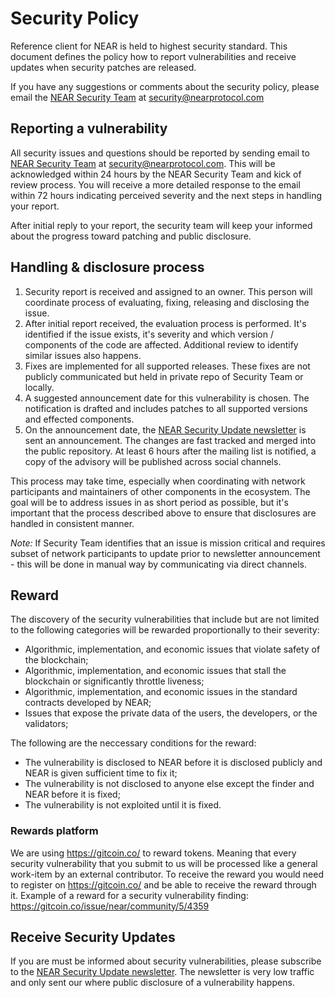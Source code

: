 # Security Policy

Reference client for NEAR is held to highest security standard.
This document defines the policy how to report vulnerabilities and receive updates when security patches are released.

If you have any suggestions or comments about the security policy, please email the [NEAR Security Team](mailto:security@nearprotocol.com) at security@nearprotocol.com

## Reporting a vulnerability

All security issues and questions should be reported by sending email to [NEAR Security Team](mailto:security@nearprotocol.com) at security@nearprotocol.com.
This will be acknowledged within 24 hours by the NEAR Security Team and kick of review process.
You will receive a more detailed response to the email within 72 hours indicating perceived severity and the next steps in handling your report.

After initial reply to your report, the security team will keep your informed about the progress toward patching and public disclosure.

## Handling & disclosure process

1. Security report is received and assigned to an owner. This person will coordinate process of evaluating, fixing, releasing and disclosing the issue.
2. After initial report received, the evaluation process is performed. It's identified if the issue exists, it's severity and which version / components of the code are affected. Additional review to identify similar issues also happens. 
3. Fixes are implemented for all supported releases. These fixes are not publicly communicated but held in private repo of Security Team or locally.
4. A suggested announcement date for this vulnerability is chosen. The notification is drafted and includes patches to all supported versions and effected components.
5. On the announcement date, the [NEAR Security Update newsletter](https://groups.google.com/a/nearprotocol.com/forum/#!forum/security-updates) is sent an announcement. The changes are fast tracked and merged into the public repository. At least 6 hours after the mailing list is notified, a copy of the advisory will be published across social channels. 

This process may take time, especially when coordinating with network participants and maintainers of other components in the ecosystem.
The goal will be to address issues in as short period as possible, but it's important that the process described above to ensure that disclosures are handled in consistent manner.  

*Note:* If Security Team identifies that an issue is mission critical and requires subset of network participants to update prior to newsletter announcement - this will be done in manual way by communicating via direct channels. 

## Reward

The discovery of the security vulnerabilities that include but are not limited to the following categories will be rewarded proportionally to their severity:
* Algorithmic, implementation, and economic issues that violate safety of the blockchain;
* Algorithmic, implementation, and economic issues that stall the blockchain or significantly throttle liveness;
* Algorithmic, implementation, and economic issues in the standard contracts developed by NEAR;
* Issues that expose the private data of the users, the developers, or the validators;

The following are the neccessary conditions for the reward:
* The vulnerability is disclosed to NEAR before it is disclosed publicly and NEAR is given sufficient time to fix it;
* The vulnerability is not disclosed to anyone else except the finder and NEAR before it is fixed;
* The vulnerability is not exploited until it is fixed.

### Rewards platform

We are using https://gitcoin.co/ to reward tokens. Meaning that every security vulnerability that you submit to us will be processed like a general work-item by an external contributor. To receive the reward you would need to register on https://gitcoin.co/ and be able to receive the reward through it. Example of a reward for a security vulnerability finding: https://gitcoin.co/issue/near/community/5/4359


## Receive Security Updates

If you are must be informed about security vulnerabilities, please subscribe to the [NEAR Security Update newsletter](https://groups.google.com/a/nearprotocol.com/forum/#!forum/security-updates).
The newsletter is very low traffic and only sent our where public disclosure of a vulnerability happens.
